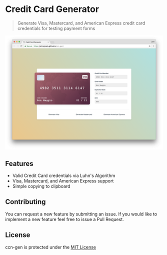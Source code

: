 # Credit Card Generator
> Generate Visa, Mastercard, and American Express credit card credentials for testing payment forms

![screenshot](./screenshot.png)

## Features
- Valid Credit Card credentials via Luhn's Algorithm
- Visa, Mastercard, and American Express support
- Simple copying to clipboard

## Contributing
You can request a new feature by submitting an issue. If you would like to implement a new feature feel free to issue a Pull Request.

## License
ccn-gen is protected under the [MIT License](https://choosealicense.com/licenses/mit/)